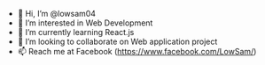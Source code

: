 - 👋 Hi, I’m @lowsam04
- 👀 I’m interested in Web Development
- 🌱 I’m currently learning React.js
- 💞️ I’m looking to collaborate on Web application project
- 📫 Reach me at Facebook (https://www.facebook.com/LowSam/)

<!---
lowsam04/lowsam04 is a ✨ special ✨ repository because its `README.md` (this file) appears on your GitHub profile.
You can click the Preview link to take a look at your changes.
--->
